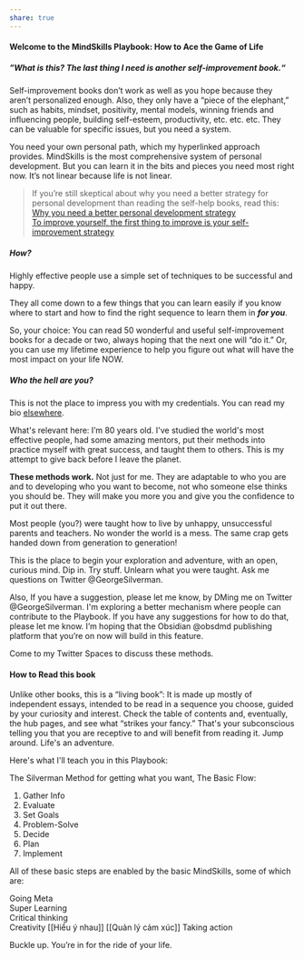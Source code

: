 ```yaml
---
share: true
---
```

#### Welcome to the MindSkills Playbook: How to Ace the Game of Life

##### **”What is this? The last thing I need is another self-improvement book.“**

Self-improvement books don’t work as well as you hope because they aren’t personalized enough. Also, they only have a “piece of the elephant,” such as habits, mindset, positivity, mental models, winning friends and influencing people, building self-esteem, productivity, etc. etc. etc. They can be valuable for specific issues, but you need a system.

You need your own personal path, which my hyperlinked approach provides. MindSkills is the most comprehensive system of personal development. But you can learn it in the bits and pieces you need most right now. It’s not linear because life is not linear.

> If you’re still skeptical about why you need a better strategy for personal development than reading the self-help books, read this:  
> [Why you need a better personal development strategy](https://publish.obsidian.md/mindskills-playbook/_MindSkills+Playbook/Why+you+need+a+better+personal+development+strategy)  
> [To improve yourself, the first thing to improve is your self-improvement strategy](https://publish.obsidian.md/mindskills-playbook/_MindSkills+Playbook/To+improve+yourself%2C+the+first+thing+to+improve+is+your+self-improvement+strategy)

##### How?

Highly effective people use a simple set of techniques to be successful and happy.

They all come down to a few things that you can learn easily if you know where to start and how to find the right sequence to learn them in **_for you_**.

So, your choice: You can read 50 wonderful and useful self-improvement books for a decade or two, always hoping that the next one will “do it.” Or, you can use my lifetime experience to help you figure out what will have the most impact on your life NOW.

##### Who the hell are you?

This is not the place to impress you with my credentials. You can read my bio [elsewhere](https://publish.obsidian.md/mindskills-playbook/_MindSkills+Playbook/Who+is+George+Silverman%3F).

What's relevant here: I’m 80 years old. I've studied the world's most effective people, had some amazing mentors, put their methods into practice myself with great success, and taught them to others. This is my attempt to give back before I leave the planet.

**These methods work.** Not just for me. They are adaptable to who you are and to developing who you want to become, not who someone else thinks you should be. They will make you more you and give you the confidence to put it out there.

Most people (you?) were taught how to live by unhappy, unsuccessful parents and teachers. No wonder the world is a mess. The same crap gets handed down from generation to generation!

This is the place to begin your exploration and adventure, with an open, curious mind. Dip in. Try stuff. Unlearn what you were taught. Ask me questions on Twitter @GeorgeSilverman.

Also, If you have a suggestion, please let me know, by DMing me on Twitter @GeorgeSilverman. I'm exploring a better mechanism where people can contribute to the Playbook. If you have any suggestions for how to do that, please let me know. I’m hoping that the Obsidian @obsdmd publishing platform that you’re on now will build in this feature.

Come to my Twitter Spaces to discuss these methods.

#### How to Read this book

Unlike other books, this is a “living book”: It is made up mostly of independent essays, intended to be read in a sequence you choose, guided by your curiosity and interest. Check the table of contents and, eventually, the hub pages, and see what “strikes your fancy.” That's your subconscious telling you that you are receptive to and will benefit from reading it. Jump around. Life's an adventure.

Here's what I'll teach you in this Playbook:

The Silverman Method for getting what you want, The Basic Flow:

1. Gather Info
2. Evaluate
3. Set Goals
4. Problem-Solve
5. Decide
6. Plan
7. Implement

All of these basic steps are enabled by the basic MindSkills, some of which are:

Going Meta  
Super Learning  
Critical thinking  
Creativity
[[Hiểu ý nhau]]
[[Quản lý cảm xúc]]
Taking action

Buckle up. You’re in for the ride of your life.
